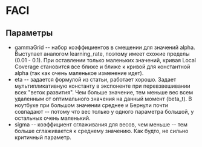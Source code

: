 # FACI

## Параметры

* gammaGrid -- набор коэффициентов в смещении для значений alpha. Выступает аналогом learning_rate, поэтому имеет схожие пределы (0.01 - 0.1). При оставлении только маленьких значений, кривая Local Coverage становится все ближе и ближе к кривой для константной alpha (так как очень маленькое изменение идет). 
* eta -- задается формулой из статьи, работает хорошо. Задает мультипликативную константу в экспоненте при перевзвешивании всех "веток развития". Чем больше значение, тем меньше вес всем удаленным от оптимального значения на данный момент (beta_t). В ноутбуке при большом значении среднее и Бернули почти совпадают -- потому что вес только у одного параметра большой, у остальных очень маленький.
* sigma -- коэффициент сглаживания для весов, чем меньше -- тем больше сглаживается к среднему значению. Как будто, не сильно критичный параметр.